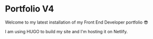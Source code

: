 # Portfolio V4
Welcome to my latest installation of my Front End Developer portfolio 😎

I am using HUGO to build my site and I'm hosting it on Netlify. 
